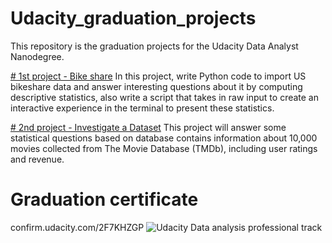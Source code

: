 # Udacity_graduation_projects
This repository is the graduation projects for the Udacity Data Analyst Nanodegree.

[# 1st project - Bike share](https://github.com/BassamElshoraa/Python_Udacity_data_analyst_nanodegree/tree/main/1st%20project%20-%20Bike%20share)
In this project, write Python code to import US bikeshare data and answer interesting questions about it by computing descriptive statistics,  also write a script that takes in raw input to create an interactive experience in the terminal to present these statistics.

[# 2nd project - Investigate a Dataset](https://github.com/BassamElshoraa/Python_Udacity_data_analyst_nanodegree/tree/main/2nd%20project%20-%20Investigate%20a%20Dataset)
This project will answer some statistical questions based on database contains information about 10,000 movies collected from The Movie Database (TMDb), including user ratings and revenue.


# Graduation certificate
confirm.udacity.com/2F7KHZGP
![Udacity Data analysis professional track](https://user-images.githubusercontent.com/92518734/139503758-2f02e894-c9d4-4882-b405-307d09de07e2.jpg)
